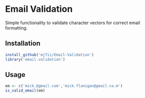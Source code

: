 # Email Validation
Simple functionality to validate character vectors for correct email formatting.

## Installation
```R
install_github('mjfii/Email-Validation')
library('email.validation')
```
## Usage

```R
em <- c('mick.@gmail.com','mick.flanigan@gmail.co.m')
is_valid_email(em)
```

